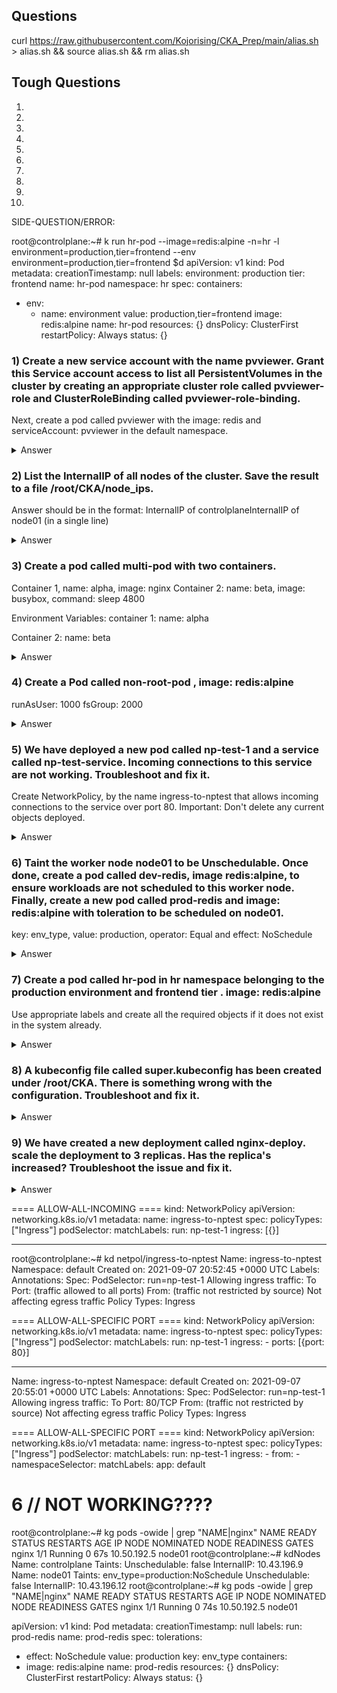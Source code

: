 ## Questions

curl https://raw.githubusercontent.com/Kojorising/CKA_Prep/main/alias.sh > alias.sh && source alias.sh && rm alias.sh

## Tough Questions
1)
2)
3)
4)
5)
6)
7)
8)
9)
10)


SIDE-QUESTION/ERROR:

root@controlplane:~# k run hr-pod --image=redis:alpine -n=hr -l environment=production,tier=frontend --env environment=production,tier=frontend $d
apiVersion: v1
kind: Pod
metadata:
  creationTimestamp: null
  labels:
    environment: production
    tier: frontend
  name: hr-pod
  namespace: hr
spec:
  containers:
  - env:
    - name: environment
      value: production,tier=frontend
    image: redis:alpine
    name: hr-pod
    resources: {}
  dnsPolicy: ClusterFirst
  restartPolicy: Always
status: {}

### 1) Create a new service account with the name pvviewer. Grant this Service account access to list all PersistentVolumes in the cluster by creating an appropriate cluster role called pvviewer-role and ClusterRoleBinding called pvviewer-role-binding.
Next, create a pod called pvviewer with the image: redis and serviceAccount: pvviewer in the default namespace.
<details> 
  <summary markdown="span">Answer</summary>

    root@controlplane:~# kc sa pvviewer   
    serviceaccount/pvviewer created
    root@controlplane:~# kc clusterrole pvviewer-role --verb=list --resource=persistentvolume   
    clusterrole.rbac.authorization.k8s.io/pvviewer-role created
    root@controlplane:~# kc clusterrolebinding pvviewer-role-binding --clusterrole=pvviewer-role --serviceaccount=default:pvviewer   
    clusterrolebinding.rbac.authorization.k8s.io/pvviewer-role-binding created
    root@controlplane:~# k run pvviewer --image=redis --serviceaccount=pvviewer   
    pod/pvviewer created
</details>

### 2) List the InternalIP of all nodes of the cluster. Save the result to a file /root/CKA/node_ips.
Answer should be in the format: InternalIP of controlplane<space>InternalIP of node01 (in a single line)
<details>
  <summary markdown="span">Answer</summary>

    root@controlplane:~# kd nodes -A | grep IP | sed "s/.*://" | xargs | tee /root/CKA/node_ips
    10.54.173.9 10.54.173.12
</details>

### 3) Create a pod called multi-pod with two containers.
Container 1, name: alpha, image: nginx
Container 2: name: beta, image: busybox, command: sleep 4800

Environment Variables:
container 1:
name: alpha

Container 2:
name: beta
<details>
  <summary markdown="span">Answer</summary>

    k run alpha --image=nginx --env name=alpha $d

    k run beta --image=busybox --env name=beta $d -- /bin/sh -c "sleep 4800"
    
    apiVersion: v1
    kind: Pod
    metadata:
      creationTimestamp: null
      labels:
        run: multipod
      name: multipod
    spec:
      containers:
      - env:
        - name: name
          value: alpha
        image: nginx
        name: alpha
        resources: {}
      - args:
        - /bin/sh
        - -c 
        - sleep 4800
        env:
        - name: name
          value: beta
        image: busybox
        name: beta
        resources: {}
      dnsPolicy: ClusterFirst
      restartPolicy: Always
    status: {}

    root@controlplane:~# kg pods
    NAME       READY   STATUS    RESTARTS   AGE
    multipod   2/2     Running   0          22s
    pvviewer   1/1     Running   0          10m

</details>

### 4) Create a Pod called non-root-pod , image: redis:alpine
runAsUser: 1000
fsGroup: 2000
<details>
  <summary markdown="span">Answer</summary>

    
    root@controlplane:~# k run non-root-pod --image=redis:alpine $d
    apiVersion: v1
    kind: Pod
    metadata:
      creationTimestamp: null
      labels:
        run: non-root-pod
      name: non-root-pod
    spec:
      securityContext: 
        fsGroup: 2000
        runAsUser: 1000
      containers:
      - image: redis:alpine
        name: non-root-pod
        resources: {}
      dnsPolicy: ClusterFirst
      restartPolicy: Always
    status: {}
    
    root@controlplane:~# kx non-root-pod -- whoami
    whoami: unknown uid 1000
</details>

### 5) We have deployed a new pod called np-test-1 and a service called np-test-service. Incoming connections to this service are not working. Troubleshoot and fix it.
Create NetworkPolicy, by the name ingress-to-nptest that allows incoming connections to the service over port 80.
Important: Don't delete any current objects deployed.
<details>
  <summary markdown="span">Answer</summary>

kind: NetworkPolicy
apiVersion: networking.k8s.io/v1
metadata:
    name: ingress-to-nptest
spec: 
    policyTypes: [ "Ingress" ]
    podSelector: 
        matchLabels:
            run: np-test-1
    ingress:
      - ports: [ { port: 80 }]

    # Testing: 
    root@controlplane:~# curl -m 3 10.50.192.3
    curl: (28) Connection timed out after 3000 milliseconds

    # Creating Pod
    root@controlplane:~# kcf 5.yaml
    networkpolicy.networking.k8s.io/ingress-to-nptest created
    
    root@controlplane:~# curl -m 3 10.50.192.3
    <!DOCTYPE html>
    <html>
    <head>
    <title>Welcome to nginx!</title>
</details>

### 6) Taint the worker node node01 to be Unschedulable. Once done, create a pod called dev-redis, image redis:alpine, to ensure workloads are not scheduled to this worker node. Finally, create a new pod called prod-redis and image: redis:alpine with toleration to be scheduled on node01.
key: env_type, value: production, operator: Equal and effect: NoSchedule
<details>
  <summary markdown="span">Answer</summary>

    root@controlplane:~# k taint node node01 env_type=production:NoSchedule
    node/node01 tainted
    
    root@controlplane:~# k run dev-redis --image=redis:alpine
    pod/dev-redis created
    
    root@controlplane:~# kg pod -owide | grep "dev-redis\|NAME"
    NAME           READY   STATUS             RESTARTS   AGE     IP            NODE           NOMINATED NODE   READINESS GATES
    dev-redis      1/1     Running            0          38s     10.50.0.5     controlplane   <none>           <none>

    apiVersion: v1
    kind: Pod
    metadata:
      creationTimestamp: null
      labels:
        run: prod-redis
      name: prod-redis
    spec:
      tolerations: 
        - effect: NoSchedule
          key: env_type
          operator: Equal
          value: production
      containers:
      - image: redis:alpine
        name: prod-redis
        resources: {}
      dnsPolicy: ClusterFirst
      restartPolicy: Always
    status: {}
        
    root@controlplane:~# kg pods -owide | grep "redis\|NAME"
    NAME           READY   STATUS             RESTARTS   AGE     IP            NODE           NOMINATED NODE   READINESS GATES
    dev-redis      1/1     Running            0          3m30s   10.50.0.5     controlplane   <none>           <none>
    prod-redis     1/1     Running            0          33s     10.50.192.5   node01         <none>           <none>
</details>

### 7) Create a pod called hr-pod in hr namespace belonging to the production environment and frontend tier . image: redis:alpine
Use appropriate labels and create all the required objects if it does not exist in the system already.
<details>
  <summary markdown="span">Answer</summary>

root@controlplane:~# kg ns -A | grep -c hr
0

root@controlplane:~# kc ns hr
namespace/hr created

root@controlplane:~# k run hr-pod --image=redis:alpine -n=hr -l environment=production,tier=frontend   
pod/hr-pod created

root@controlplane:~# kg pod -n=hr  --show-labels | grep "hr-pod\|NAME"
NAME     READY   STATUS    RESTARTS   AGE   LABELS
hr-pod   1/1     Running   0          65s   environment=production,tier=frontend

</details>

### 8) A kubeconfig file called super.kubeconfig has been created under /root/CKA. There is something wrong with the configuration. Troubleshoot and fix it.
<details>
  <summary markdown="span">Answer</summary>

    root@controlplane:~# cat /root/CKA/super.kubeconfig | grep server:
    server: https://controlplane:9999

    root@controlplane:~# k config view | grep server
    server: https://controlplane:6443

    root@controlplane:~# sed -i "s/:9999/:6443/" /root/CKA/super.kubeconfig 
    root@controlplane:~# cat /root/CKA/super.kubeconfig | grep server
    server: https://controlplane:6443
</details>

### 9) We have created a new deployment called nginx-deploy. scale the deployment to 3 replicas. Has the replica's increased? Troubleshoot the issue and fix it.
<details>
  <summary markdown="span">Answer</summary>

    root@controlplane:~# cat /etc/kubernetes/manifests/kube-controller-manager.yaml > kube-contro1ler-manager.yaml
    root@controlplane:~# cat kube-contro1ler-manager.yaml | sed "s/contro1ler/controller/" > /etc/kubernetes/manifests/kube-controller-manager.yaml
    root@controlplane:~# k delete pod/kube-controller-manager-controlplane $N
    pod "kube-controller-manager-controlplane" deleted
    
    root@controlplane:~# kg pod -A | grep controller
    kube-system   kube-controller-manager-controlplane   1/1     Running   0          108s
    
    root@controlplane:~# k scale deploy/nginx-deploy --replicas=3
    deployment.apps/nginx-deploy scaled
    root@controlplane:~# kg deploy
    NAME           READY   UP-TO-DATE   AVAILABLE   AGE
    nginx-deploy   3/3     3            3           26m
</details>



==== ALLOW-ALL-INCOMING ====
kind: NetworkPolicy
apiVersion: networking.k8s.io/v1
metadata:
    name: ingress-to-nptest
spec:
    policyTypes: ["Ingress"]
    podSelector: 
        matchLabels:
            run: np-test-1
    ingress: [{}]
_____________________________
root@controlplane:~# kd netpol/ingress-to-nptest
Name:         ingress-to-nptest
Namespace:    default
Created on:   2021-09-07 20:52:45 +0000 UTC
Labels:       <none>
Annotations:  <none>
Spec:
  PodSelector:     run=np-test-1
  Allowing ingress traffic:
    To Port: <any> (traffic allowed to all ports)
    From: <any> (traffic not restricted by source)
  Not affecting egress traffic
  Policy Types: Ingress

==== ALLOW-ALL-SPECIFIC PORT ====
kind: NetworkPolicy
apiVersion: networking.k8s.io/v1
metadata:
    name: ingress-to-nptest
spec:
    policyTypes: ["Ingress"]
    podSelector: 
        matchLabels:
            run: np-test-1
    ingress: 
        - ports: [{port: 80}]
_____________________
Name:         ingress-to-nptest
Namespace:    default
Created on:   2021-09-07 20:55:01 +0000 UTC
Labels:       <none>
Annotations:  <none>
Spec:
  PodSelector:     run=np-test-1
  Allowing ingress traffic:
    To Port: 80/TCP
    From: <any> (traffic not restricted by source)
  Not affecting egress traffic
  Policy Types: Ingress

==== ALLOW-ALL-SPECIFIC PORT ====
kind: NetworkPolicy
apiVersion: networking.k8s.io/v1
metadata:
    name: ingress-to-nptest
spec:
    policyTypes: ["Ingress"]
    podSelector: 
        matchLabels:
            run: np-test-1
    ingress: 
        - from:
            - namespaceSelector:
                matchLabels:
                    app: default


# 6 // NOT WORKING????

root@controlplane:~# kg pods -owide | grep "NAME\|nginx"
NAME           READY   STATUS    RESTARTS   AGE     IP            NODE           NOMINATED NODE   READINESS GATES
nginx          1/1     Running   0          67s     10.50.192.5   node01         <none>           <none>
root@controlplane:~# kdNodes
Name:               controlplane
Taints:             <none>
Unschedulable:      false
  InternalIP:  10.43.196.9
Name:               node01
Taints:             env_type=production:NoSchedule
Unschedulable:      false
  InternalIP:  10.43.196.12
root@controlplane:~# kg pods -owide | grep "NAME\|nginx"
NAME           READY   STATUS    RESTARTS   AGE     IP            NODE           NOMINATED NODE   READINESS GATES
nginx          1/1     Running   0          74s     10.50.192.5   node01         <none>           <none>


apiVersion: v1
kind: Pod
metadata:
  creationTimestamp: null
  labels:
    run: prod-redis
  name: prod-redis
spec:
  tolerations:
  - effect: NoSchedule
    value: production
    key: env_type
  containers:
  - image: redis:alpine
    name: prod-redis
    resources: {}
  dnsPolicy: ClusterFirst
  restartPolicy: Always
status: {}
